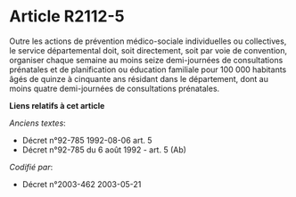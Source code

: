 # Article R2112-5

Outre les actions de prévention médico-sociale individuelles ou collectives, le service départemental doit, soit directement,
soit par voie de convention, organiser chaque semaine au moins seize demi-journées de consultations prénatales et de
planification ou éducation familiale pour 100 000 habitants âgés de quinze à cinquante ans résidant dans le département, dont
au moins quatre demi-journées de consultations prénatales.

**Liens relatifs à cet article**

_Anciens textes_:

  - Décret n°92-785 1992-08-06 art. 5
  - Décret n°92-785 du 6 août 1992 - art. 5 (Ab)

_Codifié par_:

  - Décret n°2003-462 2003-05-21
